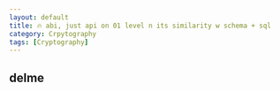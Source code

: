 ```yaml
---
layout: default
title: 🔥 abi, just api on 01 level n its similarity w schema + sql
category: Crpytography
tags: [Cryptography]
---
```

delme
----

